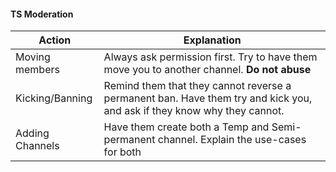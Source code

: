 #### TS Moderation
| Action          | Explanation                                                                                                             |
|-----------------|-------------------------------------------------------------------------------------------------------------------------|
| Moving members  | Always ask permission first. Try to have them move you to another channel. **Do not abuse**                             |
| Kicking/Banning | Remind them that they cannot reverse a permanent ban. Have them try and kick you, and ask if they know why they cannot. |
| Adding Channels | Have them create both a Temp and Semi-permanent channel. Explain the use-cases for both                                 |
